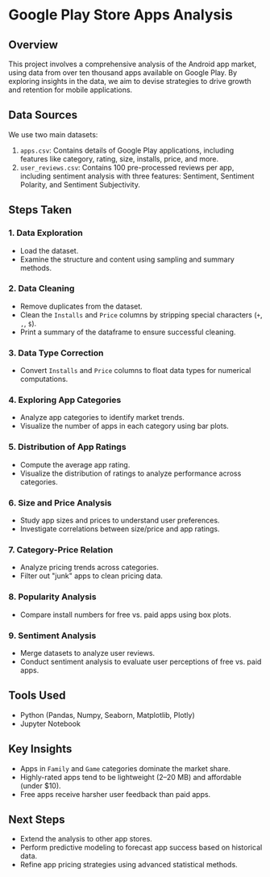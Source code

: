 # Google Play Store Apps Analysis

## Overview

This project involves a comprehensive analysis of the Android app market, using data from over ten thousand apps available on Google Play. By exploring insights in the data, we aim to devise strategies to drive growth and retention for mobile applications.

## Data Sources

We use two main datasets:
1. `apps.csv`: Contains details of Google Play applications, including features like category, rating, size, installs, price, and more.
2. `user_reviews.csv`: Contains 100 pre-processed reviews per app, including sentiment analysis with three features: Sentiment, Sentiment Polarity, and Sentiment Subjectivity.

## Steps Taken

### 1. **Data Exploration**
   - Load the dataset.
   - Examine the structure and content using sampling and summary methods.

### 2. **Data Cleaning**
   - Remove duplicates from the dataset.
   - Clean the `Installs` and `Price` columns by stripping special characters (`+`, `,`, `$`).
   - Print a summary of the dataframe to ensure successful cleaning.

### 3. **Data Type Correction**
   - Convert `Installs` and `Price` columns to float data types for numerical computations.

### 4. **Exploring App Categories**
   - Analyze app categories to identify market trends.
   - Visualize the number of apps in each category using bar plots.

### 5. **Distribution of App Ratings**
   - Compute the average app rating.
   - Visualize the distribution of ratings to analyze performance across categories.

### 6. **Size and Price Analysis**
   - Study app sizes and prices to understand user preferences.
   - Investigate correlations between size/price and app ratings.

### 7. **Category-Price Relation**
   - Analyze pricing trends across categories.
   - Filter out "junk" apps to clean pricing data.

### 8. **Popularity Analysis**
   - Compare install numbers for free vs. paid apps using box plots.

### 9. **Sentiment Analysis**
   - Merge datasets to analyze user reviews.
   - Conduct sentiment analysis to evaluate user perceptions of free vs. paid apps.

## Tools Used

- Python (Pandas, Numpy, Seaborn, Matplotlib, Plotly)
- Jupyter Notebook

## Key Insights

- Apps in `Family` and `Game` categories dominate the market share.
- Highly-rated apps tend to be lightweight (2–20 MB) and affordable (under $10).
- Free apps receive harsher user feedback than paid apps.

## Next Steps

- Extend the analysis to other app stores.
- Perform predictive modeling to forecast app success based on historical data.
- Refine app pricing strategies using advanced statistical methods.
